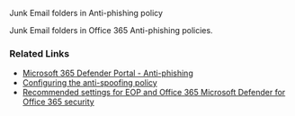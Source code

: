  Junk Email folders in Anti-phishing policy

 Junk Email folders in Office 365 Anti-phishing policies.

### Related Links

* [Microsoft 365 Defender Portal - Anti-phishing](https://security.microsoft.com/antiphishing) 
* [Configuring the anti-spoofing policy](https://aka.ms/orca-atpp-docs-5) 
* [Recommended settings for EOP and Office 365 Microsoft Defender for Office 365 security](https://aka.ms/orca-atpp-docs-6)
